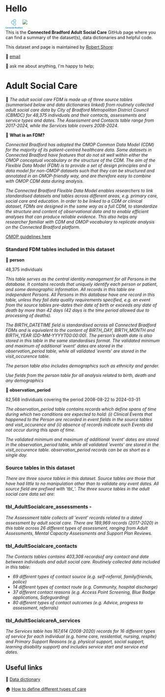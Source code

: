 # Hello
<a href="https://www.bradfordresearch.nhs.uk/our-research-teams/connected-bradford/">
  <img align="left" alt="ConnectedBradford" width="55px" src="https://github.com/ShoreRob1/Images/blob/main/CB%20logo%201.png?raw=true" />
</a>


![](https://visitor-badge.glitch.me/badge?page_id=ConnectedBradford.FDM_AdultSocialCare)

This is the **Connected Bradford Adult Social Care** GitHub page where you can find a summary of the dataset(s), data dictionaries and helpful code.


This dataset and page is maintained by [Robert Shore](https://actearly.org.uk/team_member/rob-shore/): 


:e-mail: [email](mailto:robert.shore@bthft.nhs.uk)

:speech_balloon: ask me about anything, I'm happy to help;


# Adult Social Care

📌 *The adult social care FDM is made up of three source tables (summarised below and data dictionaries linked) from routinely collected adult social care data by City of Bradford Metropolitan District Council (CBMDC) for 48,375 individuals and their contacts, assessments and service types and dates.* *The Assessment and Contacts table range from 2017-2024, while the Services table covers 2008-2024*.


📁 **What is an FDM?**

*Connected Bradford has adopted the OMOP Common Data Model (CDM) for the majority of its patient-centred healthcare data. Some datasets in Connected Bradford have features that do not sit well within either the OMOP conceptual vocabulary or the structure of the CDM. The aim of the Flexible Data Model (FDM) is to provide a set of design principles and a data model for non-OMOP datasets such that they can be structured and annotated in an OMOP-friendly way, and are therefore easy to combine with OMOP CDM data during analysis.*

*The Connected Bradford Flexible Data Model enables researchers to link standardised datasets and tables across different areas, e.g. primary care, social care and education. In order to be linked to a CDM or clinical dataset, FDMs are designed in the same way as a full CDM, to standardize the structure and content of observational data and to enable efficient analyses that can produce reliable evidence. This also helps any researcher familiar with CDM and OMOP vocabulary to replicate analysis on the Connected Bradford platform.*

[OMOP guidelines here](https://ohdsi.github.io/CommonDataModel/cdm60.html)


### Standard FDM tables included in this dataset


🧍 **person**

48,375 individuals 

*This table serves as the central identity management for all Persons in the database. It contains records that uniquely identify each person or patient, and some demographic information. All records in this table are independent Persons. All Persons in this database have one record in this table, unless they fail data quality requirements specified, e.g. an event from the source tables pre-dates their date of birth or exceeds any date of death by more than 42 days (42 days is the time period allowed due to processing of deaths).*

*The BIRTH_DATETIME field is standardised across all Connected Bradford FDMs and is equivalent to the content of BIRTH_DAY, BIRTH_MONTH and BIRTH_YEAR (DD-MM-YYYYT00:00:00). The person’s death date is also stored in this table in the same standardises format. The validated minimum and maximum of additional ‘event’ dates are stored in the observation_period table, while all validated 'events' are stored in the visit_occurence table.*

*The person table also includes demographics such as ethnicity and gender.*

*Use fields from the person table for all analysis related to birth, death and any demographics*


🔎 **observation_period**

82,568 individuals covering the period 2008-08-22	to	2024-03-31

*The observation_period table contains records which define spans of time during which two conditions are expected to hold: (i) Clinical Events that happened to the Person are recorded in event fields in the source tables and visit_occurence and (ii) absence of records indicate such Events did not occur during this span of time.*

*The validated minimum and maximum of additional ‘event’ dates are stored in the observation_period table, while all validated 'events' are stored in the visit_occurence table. observation_period records can be as short as a single day.*

### Source tables in this dataset

*There are three source tables in this dataset. Source tables are those that have had little to no manipulation other than to validate any event dates. All source field are prefixed with 'tbl_'. The three source tables in the adult social care data set are:*

### tbl_AdultSocialcare_assessments -

*The Assessment table collects all 'event' records related to a dated assessment by adult social care. There are 189,969 records (2017-2020) in this table across 26 different types of assessment, ranging from Adult Assessments, Mental Capacity Assessments and Support Plan Reviews.*

### tbl_AdultSocialcare_contacts

*The Contacts tables contains 403,308 recordsof any contact and date between individuals and adult social care. Routinely collected data included in this table:*

- *69 different types of contact source (e.g. self-referral, family/friends, police)*
- *14 different types of contact route (e.g. Community, hospital discharge)*
- *37 different contact reasons (e.g. Access Point Screening, Blue Badge applications, Safeguarding)*
- *80 different types of contact outcomes (e.g. Advice, progress to assessment, referrals)*

### tbl_AdultSocialcareA_services

*The Services table has 167,614  (2008-2020) records for 16 different types of service for each individual (e.g. home care, residential, nursing, respite) and Primary Support Reasons (e.g. physical support, social support, learning disability support) and includes service start and service end dates.*


## Useful links

📖 [Data dictionary](https://github.com/ConnectedBradford/FDM_AdultSocialCare/commit/5e8df93ddfebc503063181d25f4d5495ba5ff36d)  

🏠 [How to define different types of care](code/care_type_definitions)










